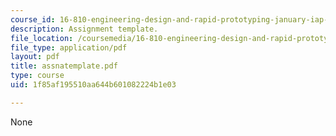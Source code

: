 ```yaml
---
course_id: 16-810-engineering-design-and-rapid-prototyping-january-iap-2007
description: Assignment template.
file_location: /coursemedia/16-810-engineering-design-and-rapid-prototyping-january-iap-2007/1f85af195510aa644b601082224b1e03_assnatemplate.pdf
file_type: application/pdf
layout: pdf
title: assnatemplate.pdf
type: course
uid: 1f85af195510aa644b601082224b1e03

---
```

None